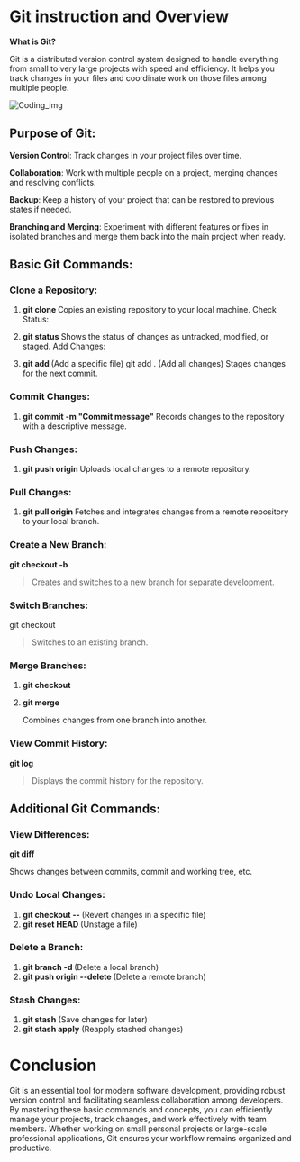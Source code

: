 # Git instruction and Overview

**What is Git?**

Git is a distributed version control system designed to handle everything from small to very large projects with speed and efficiency. It helps you track changes in your files and coordinate work on those files among multiple people.

![Coding_img](https://images.unsplash.com/photo-1461749280684-dccba630e2f6?q=80&w=2069&auto=format&fit=crop&ixlib=rb-4.0.3&ixid=M3wxMjA3fDB8MHxwaG90by1wYWdlfHx8fGVufDB8fHx8fA%3D%3D)

## **Purpose of Git:**

**Version Control**: Track changes in your project files over time.

**Collaboration**: Work with multiple people on a project, merging changes and resolving conflicts.

**Backup**: Keep a history of your project that can be restored to previous states if needed.

**Branching and Merging**: Experiment with different features or fixes in isolated branches and merge them back into the main project when ready.

## **Basic Git Commands**:

### **Clone a Repository:**

1. **git clone <repository-url>**
   Copies an existing repository to your local machine.
   Check Status:

2. **git status**
   Shows the status of changes as untracked, modified, or staged.
   Add Changes:

3. **git add <file-name>** (Add a specific file)
   git add . (Add all changes)
   Stages changes for the next commit.

### **Commit Changes:**

1. **git commit -m "Commit message"**
   Records changes to the repository with a descriptive message.

### **Push Changes:**

1. **git push origin <branch-name>**
   Uploads local changes to a remote repository.

### **Pull Changes:**

1. **git pull origin <branch-name>**
   Fetches and integrates changes from a remote repository to your local branch.

### **Create a New Branch:**

**git checkout -b <new-branch-name>**

> Creates and switches to a new branch for separate development.

### **Switch Branches:**

git checkout <branch-name>

> Switches to an existing branch.

### **Merge Branches:**

1. **git checkout <target-branch>**
2. **git merge <source-branch>**

   Combines changes from one branch into another.

### **View Commit History:**

**git log**

> Displays the commit history for the repository.

## **Additional Git Commands:**

### **View Differences:**

**git diff**

Shows changes between commits, commit and working tree, etc.

### **Undo Local Changes:**

1. **git checkout -- <file-name>** (Revert changes in a specific file)
2. **git reset HEAD <file-name>** (Unstage a file)

### **Delete a Branch:**

1. **git branch -d <branch-name>** (Delete a local branch)
2. **git push origin --delete <branch-name>** (Delete a remote branch)

### **Stash Changes:**

1. **git stash** (Save changes for later)
2. **git stash apply** (Reapply stashed changes)

# **Conclusion**

Git is an essential tool for modern software development, providing robust version control and facilitating seamless collaboration among developers. By mastering these basic commands and concepts, you can efficiently manage your projects, track changes, and work effectively with team members. Whether working on small personal projects or large-scale professional applications, Git ensures your workflow remains organized and productive.
